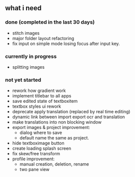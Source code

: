 ## what i need

### done (completed in the last 30 days)
- stitch images
- major folder layout refactoring
- fix input on simple mode losing focus after input key.

### currently in progress
- splitting images

### not yet started
- rework how gradient work
- implement titlebar to all apps
- save edited state of textboxitem
- textbox styles ui rework
- deprecate apply translation (replaced by real time editing)
- dynamic link between import export ocr and translation 
- make translations into non blocking window
- export images & project improvement:
    - dialog where to save
    - default name the same as project.
- hide textboximage button
- create loading splash screen
- fix skew/free transform
- profile improvement:
    - manual creation, deletion, rename
    - two pane view
